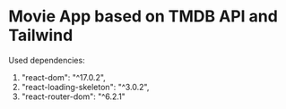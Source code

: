 # Movie App based on TMDB API and Tailwind

Used dependencies:
1.  "react-dom": "^17.0.2",
2.  "react-loading-skeleton": "^3.0.2",
3.  "react-router-dom": "^6.2.1"
